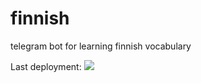# finnish
telegram bot for learning finnish vocabulary

Last deployment: 
<img src="https://github.com/valentinovaletta/finnish/actions/workflows/Test_Send_Json.yml/badge.svg">
